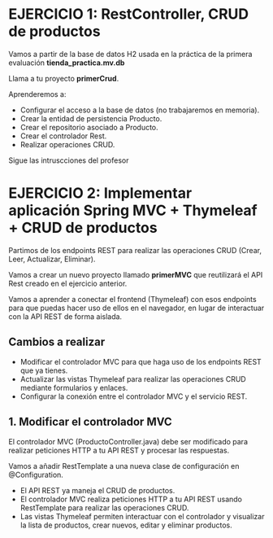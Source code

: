 # EJERCICIO 1: RestController, CRUD de productos

Vamos a partir de la base de datos H2 usada en la práctica de la primera evaluación **tienda_practica.mv.db**

Llama a tu proyecto **primerCrud**.

Aprenderemos a:
- Configurar el acceso a la base de datos (no trabajaremos en memoria).
- Crear la entidad de persistencia Producto.
- Crear el repositorio asociado a Producto.
- Crear el controlador Rest.
- Realizar operaciones CRUD.

Sigue las intruscciones del profesor

# EJERCICIO 2: Implementar aplicación Spring MVC + Thymeleaf + CRUD de productos

Partimos de los endpoints REST para realizar las operaciones CRUD (Crear, Leer, Actualizar, Eliminar).

Vamos a crear un nuevo proyecto llamado **primerMVC** que reutilizará el API Rest creado en el ejercicio anterior.

Vamos a aprender a conectar el frontend (Thymeleaf) con esos endpoints para que puedas hacer uso de ellos en el navegador, en lugar de interactuar con la API REST de forma aislada.

## Cambios a realizar

- Modificar el controlador MVC para que haga uso de los endpoints REST que ya tienes.
- Actualizar las vistas Thymeleaf para realizar las operaciones CRUD mediante formularios y enlaces.
- Configurar la conexión entre el controlador MVC y el servicio REST.


## 1. Modificar el controlador MVC

El controlador MVC (ProductoController.java) debe ser modificado para realizar peticiones HTTP a tu API REST y procesar las respuestas. 

Vamos a añadir RestTemplate a una nueva clase de configuración en @Configuration.

- El API REST ya maneja el CRUD de productos.
- El controlador MVC realiza peticiones HTTP a tu API REST usando RestTemplate para realizar las operaciones CRUD.
- Las vistas Thymeleaf permiten interactuar con el controlador y visualizar la lista de productos, crear nuevos, editar y eliminar productos.

